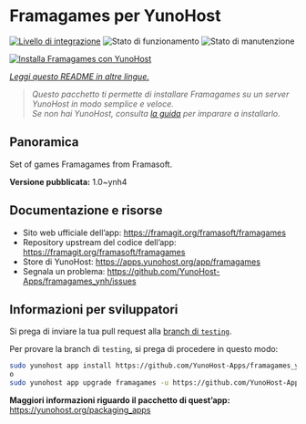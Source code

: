 <!--
N.B.: Questo README è stato automaticamente generato da <https://github.com/YunoHost/apps/tree/master/tools/readme_generator>
NON DEVE essere modificato manualmente.
-->

# Framagames per YunoHost

[![Livello di integrazione](https://dash.yunohost.org/integration/framagames.svg)](https://dash.yunohost.org/appci/app/framagames) ![Stato di funzionamento](https://ci-apps.yunohost.org/ci/badges/framagames.status.svg) ![Stato di manutenzione](https://ci-apps.yunohost.org/ci/badges/framagames.maintain.svg)

[![Installa Framagames con YunoHost](https://install-app.yunohost.org/install-with-yunohost.svg)](https://install-app.yunohost.org/?app=framagames)

*[Leggi questo README in altre lingue.](./ALL_README.md)*

> *Questo pacchetto ti permette di installare Framagames su un server YunoHost in modo semplice e veloce.*  
> *Se non hai YunoHost, consulta [la guida](https://yunohost.org/install) per imparare a installarlo.*

## Panoramica

Set of games Framagames from Framasoft.

**Versione pubblicata:** 1.0~ynh4
## Documentazione e risorse

- Sito web ufficiale dell’app: <https://framagit.org/framasoft/framagames>
- Repository upstream del codice dell’app: <https://framagit.org/framasoft/framagames>
- Store di YunoHost: <https://apps.yunohost.org/app/framagames>
- Segnala un problema: <https://github.com/YunoHost-Apps/framagames_ynh/issues>

## Informazioni per sviluppatori

Si prega di inviare la tua pull request alla [branch di `testing`](https://github.com/YunoHost-Apps/framagames_ynh/tree/testing).

Per provare la branch di `testing`, si prega di procedere in questo modo:

```bash
sudo yunohost app install https://github.com/YunoHost-Apps/framagames_ynh/tree/testing --debug
o
sudo yunohost app upgrade framagames -u https://github.com/YunoHost-Apps/framagames_ynh/tree/testing --debug
```

**Maggiori informazioni riguardo il pacchetto di quest’app:** <https://yunohost.org/packaging_apps>
